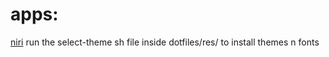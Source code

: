 # apps:
  
[niri](https://github.com/YaLTeR/niri)
run the select-theme sh file inside dotfiles/res/ to install themes n fonts
